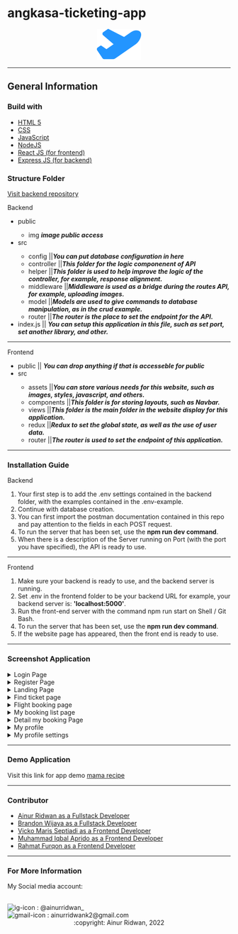 
# angkasa-ticketing-app
<div align="center"><img src="https://github.com/ainurcoding/angkasa-ticketing-app/blob/master/src/assets/logo.svg" alt='logo ankasa'/></div>

<hr/>

## General Information
### Build with
<ul>
  <li><a href='https://html5.org/'>HTML 5</a></li>
  <li><a href='https://www.w3.org/Style/CSS/Overview.en.html'>CSS</a></li>
  <li><a href='https://www.javascript.com/'>JavaScript</a></li>
  <li><a href='https://nodejs.org/en/'>NodeJS</a></li>
  <li><a href='https://reactjs.org/'>React JS (for frontend)</a></li>
  <li><a href='https://expressjs.com/'>Express JS (for backend)</a></li>
</ul>

### Structure Folder 

<a href="https://github.com/ainurcoding/angkasa-ticketing-api">Visit backend repository</a>
<p>Backend</p>
<ul>
  <li>public</li>
  <ul>
    <li>img <span><b><i>image public access</i></b></span></li>
  </ul>
  <li>src</li>
  <ul>
    <li>config ||<span><b><i>You can put database configuration in here</i></b></span></li>
    <li>controller ||<span><b><i>This folder for the logic componenent of API</i></b></span></li>
    <li>helper ||<span><b><i>This folder is used to help improve the logic of the controller, for example, response alignment.</i></b></span></li>
    <li>middleware ||<span><b><i>Middleware is used as a bridge during the routes API, for example, uploading images.</i></b></span></li>
    <li>model ||<span><b><i>Models are used to give commands to database manipulation, as in the crud example.</i></b></span></li>
    <li>router ||<span><b><i>The router is the place to set the endpoint for the API.</i></b></span></li>
  </ul>
  <li>index.js || <span><b><i>You can setup this application in this file, such as set port, set another library, and other.</i></b></span></li>
</ul>
<hr/>
<p>Frontend</p>
<ul>
  <li>public || <span><b><i>You can drop anything if that is accesseble for public</i></b></span></li>
  <li>src</li>
  <ul>
    <li>assets ||<span><b><i>You can store various needs for this website, such as images, styles, javascript, and others.</i></b></span></li>
    <li>components ||<span><b><i>This folder is for storing layouts, such as Navbar.</i></b></span></li>
    <li>views ||<span><b><i>This folder is the main folder in the website display for this application.</i></b></span></li>
    <li>redux ||<span><b><i>Redux to set the global state, as well as the use of user data.</i></b></span></li>
    <li>router ||<span><b><i>The router is used to set the endpoint of this application.</i></b></span></li>
  </ul>
</ul>
<hr/>

### Installation Guide
<p>Backend</p>
<ol type="1">
  <li>Your first step is to add the .env settings contained in the backend folder, with the examples contained in the .env-example.</li>
  <li>Continue with database creation.</li>
  <li>You can first import the postman documentation contained in this repo and pay attention to the fields in each POST request.
</li>
  <li>To run the server that has been set, use the <b>npm run dev command</b>.</li>
  <li>When there is a description of the Server running on Port (with the port you have specified), the API is ready to use.</li>
</ol>
<hr />
<p>Frontend</p>
<ol type="1">
  <li>Make sure your backend is ready to use, and the backend server is running.</li>
  <li>Set .env in the frontend folder to be your backend URL for example, your backend server is: <b>'localhost:5000'</b>.</li>
  <li>Run the front-end server with the command npm run start on Shell / Git Bash.</li>
  <li>To run the server that has been set, use the <b>npm run dev command</b>.</li>
  <li>If the website page has appeared, then the front end is ready to use.</li>
</ol>
<hr />

### Screenshot Application
<details>
  <summary>
    Login Page
  </summary>
<img src="https://github.com/ainurcoding/angkasa-ticketing-app/blob/master/ss/login%20page.png" alt="login Page" />
</details>
<details>
  <summary>
    Register Page
  </summary>
<img src="https://github.com/ainurcoding/angkasa-ticketing-app/blob/master/ss/regist%20page.png" alt="login Page" />
</details>
<details>
  <summary>
    Landing Page
  </summary>
<img src="https://github.com/ainurcoding/angkasa-ticketing-app/blob/master/ss/landing%20page.png" alt="login Page" />
</details>
<details>
  <summary>
    Find ticket page
  </summary>
<img src="https://github.com/ainurcoding/angkasa-ticketing-app/blob/master/ss/find%20my%20ticket%20page.png" alt="login Page" />
</details>
<details>
  <summary>
    Flight booking page
  </summary>
<img src="https://github.com/ainurcoding/angkasa-ticketing-app/blob/master/ss/flight%20booking%20page%20(2).png" alt="login Page" />
</details>
<details>
  <summary>
    My booking list page
  </summary>
<img src="https://github.com/ainurcoding/angkasa-ticketing-app/blob/master/ss/my%20booking%20page.png" alt="login Page" />
</details>
<details>
  <summary>
    Detail my booking Page
  </summary>
<img src="https://github.com/ainurcoding/angkasa-ticketing-app/blob/master/ss/detail%20booking%20page.png" alt="login Page" />
</details>
<details>
  <summary>
    My profile
  </summary>
<img src="https://github.com/ainurcoding/angkasa-ticketing-app/blob/master/ss/profile-user%20page.png" alt="login Page" />
</details>
<details>
  <summary>
    My profile settings
  </summary>
<img src="https://github.com/ainurcoding/angkasa-ticketing-app/blob/master/ss/setting%20profile%20user.png" alt="login Page" />
</details>
<hr />

### Demo Application
<p>Visit this link for app demo <a href='https://mama-recipe-kappa.vercel.app/'>mama recipe</a></p>
<hr />

### Contributor
<ul>
  <li><a href='https://github.com/ainurcoding'>Ainur Ridwan as a Fullstack Developer</a></li>
  <li><a href='https://github.com/brndnwjy'>Brandon Wijaya as a Fullstack Developer</a></li>
  <li><a href='https://github.com/vickomaris'>Vicko Maris Septiadi as a Frontend Developer</a></li>
  <li><a href='https://github.com/Iqbalapredo'>Muhammad Iqbal Aprido as a Frontend Developer</a></li>
  <li><a href='https://github.com/sukron21'>Rahmat Furqon as a Frontend Developer</a></li>
</ul>
<hr />

### For More Information
<p>My Social media account:</p> <br />
<div>
<img height="25" width="25" src='https://camo.githubusercontent.com/c9dacf0f25a1489fdbc6c0d2b41cda58b77fa210a13a886d6f99e027adfbd358/68747470733a2f2f6564656e742e6769746875622e696f2f537570657254696e7949636f6e732f696d616765732f7376672f696e7374616772616d2e737667' alt='ig-icon'></img><span> : @ainurridwan_</span>
</div>

<div>
<img height="25" width="25" src='https://camo.githubusercontent.com/4a3dd8d10a27c272fd04b2ce8ed1a130606f95ea6a76b5e19ce8b642faa18c27/68747470733a2f2f6564656e742e6769746875622e696f2f537570657254696e7949636f6e732f696d616765732f7376672f676d61696c2e737667' alt='gmail-icon'></img><span> : ainurridwank2@gmail.com</span>
</div>

<div align='center'>
:copyright: Ainur Ridwan, 2022
</div>


